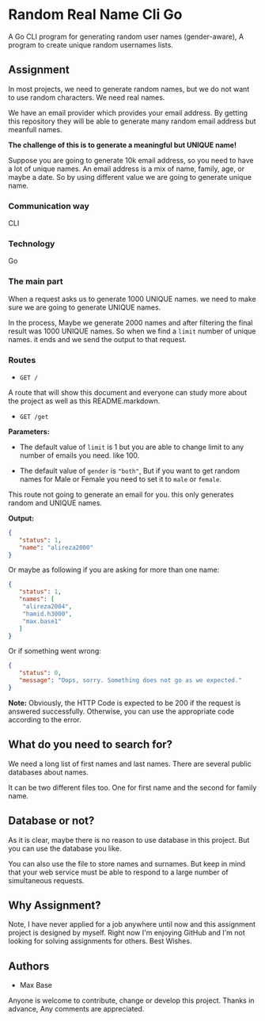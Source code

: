# Random Real Name Cli Go

A Go CLI program for generating random user names (gender-aware), A program to create unique random usernames lists.

## Assignment

In most projects, we need to generate random names, but we do not want to use random characters. We need real names. 

We have an email provider which provides your email address. By getting this repository they will be able to generate many random email address but meanfull names.

**The challenge of this is to generate a meaningful but UNIQUE name!**

Suppose you are going to generate 10k email address, so you need to have a lot of unique names. An email address is a mix of name, family, age, or maybe a date.
So by using different value we are going to generate unique name.

### Communication way

CLI

### Technology

Go

### The main part

When a request asks us to generate 1000 UNIQUE names. we need to make sure we are going to generate UNIQUE names.

In the process, Maybe we generate 2000 names and after filtering the final result was 1000 UNIQUE names. So when we find a `limit` number of unique names. it ends and we send the output to that request.

### Routes

- `GET /`

A route that will show this document and everyone can study more about the project as well as this README.markdown.

- `GET /get`

**Parameters:**

- The default value of `limit` is 1 but you are able to change limit to any number of emails you need. like 100.

- The default value of `gender` is `"both"`, But if you want to get random names for Male or Female you need to set it to `male` or `female`.

This route not going to generate an email for you. this only generates random and UNIQUE names.

**Output:**

```json
{
   "status": 1,
   "name": "alireza2000"
}
```

Or maybe as following if you are asking for more than one name:

```json
{
   "status": 1,
   "names": [
    "alireza2004",
    "hamid.h3000",
    "max.base1"
   ]
}
```

Or if something went wrong:

```json
{
   "status": 0,
   "message": "Oops, sorry. Something does not go as we expected."
}
```

**Note:** Obviously, the HTTP Code is expected to be 200 if the request is answered successfully. Otherwise, you can use the appropriate code according to the error.

## What do you need to search for?

We need a long list of first names and last names.
There are several public databases about names.

It can be two different files too. One for first name and the second for family name.

## Database or not?

As it is clear, maybe there is no reason to use database in this project. But you can use the database you like.

You can also use the file to store names and surnames.
But keep in mind that your web service must be able to respond to a large number of simultaneous requests.

## Why Assignment?

Note, I have never applied for a job anywhere until now and this assignment project is designed by myself. Right now I'm enjoying GitHub and I'm not looking for solving assignments for others. Best Wishes.

## Authors

- Max Base

Anyone is welcome to contribute, change or develop this project. Thanks in advance, Any comments are appreciated.

